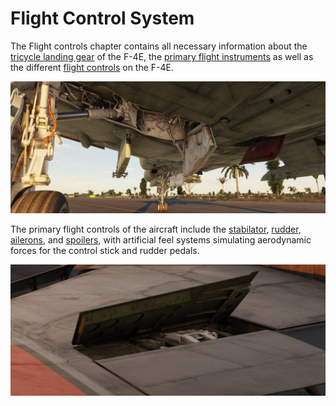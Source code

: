 # Flight Control System

The Flight controls chapter contains all necessary information about
the [tricycle landing gear](./gear_ground_handling.md) of
the F-4E, the [primary flight instruments](./primary_flight_instruments.md) as well as the
different [flight controls](./flight_controls.md) on the F-4E.

![Landing Gear In-Flight](../../img/ext_f4_wheel_well.jpg)

The primary flight controls of the aircraft include
the [stabilator](./flight_controls.md#aileron-spoiler-control-and-stabilator-control-feel-and-trim-systems),
[rudder](./flight_controls.md#rudder-control-system),
[ailerons](./flight_controls.md#aileron-spoiler-control-and-stabilator-control-feel-and-trim-systems),
and [spoilers](./flight_controls.md#aileron-spoiler-control-and-stabilator-control-feel-and-trim-systems),
with artificial feel systems simulating aerodynamic forces for the control stick and rudder pedals.

![Control Surfaces In-Flight](../../img/ext_f4_flight_controls.jpg)
